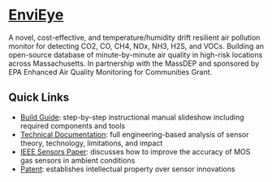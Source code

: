 # [EnviEye](https://www.environa.org/envieye)
A novel, cost-effective, and temperature/humidity drift resilient air pollution monitor for detecting CO2, CO, CH4, NOx, NH3, H2S, and VOCs. Building an open-source database of minute-by-minute air quality in high-risk locations across Massachusetts. In partnership with the MassDEP and sponsored by EPA Enhanced Air Quality Monitoring for Communities Grant.


## Quick Links
- [Build Guide](https://docs.google.com/presentation/d/e/2PACX-1vTb9qzZoU7ihO3saF2nRVf8Kc_sK2KtpKpaAT560-QxsJg3QxZHz59rv6SrPiSbV5mgcdfRNgG8oTTH/pub?start=false&loop=false&delayms=3000): step-by-step instructional manual slideshow including required components and tools
- [Technical Documentation](https://www.environa.org/_files/ugd/a23aa6_806df408c55a414ab66d8ea2d8b6d26c.pdf): full engineering-based analysis of sensor theory, technology, limitations, and impact
- [IEEE Sensors Paper](https://ieeexplore.ieee.org/document/9812483): discusses how to improve the accuracy of MOS gas sensors in ambient conditions
- [Patent](https://patents.google.com/patent/US20230112016A1/en): establishes intellectual property over sensor innovations
